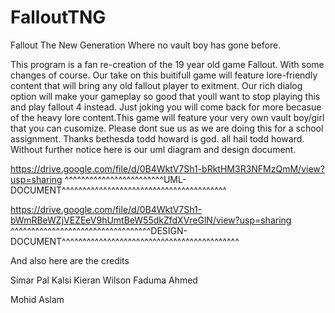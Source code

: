 # FalloutTNG
Fallout The New Generation Where no vault boy has gone before.

This program is a fan re-creation of the 19 year old game Fallout. With some changes of course.
Our take on this buitifull game will feature lore-friendly content that will bring any old fallout player to exitment.
Our rich dialog option will make your gameplay so good that youll want to stop playing this and play fallout 4 instead. Just joking you will
come back for more becasue of the heavy lore content.This game will feature your very own vault boy/girl that you can cusomize.
Please dont sue us as we are doing this for a school assignment. Thanks bethesda todd howard is god. all hail todd howard. Without
further notice here is our uml diagram and design document.


https://drive.google.com/file/d/0B4WktV7Sh1-bRktHM3R3NFMzQmM/view?usp=sharing 
^^^^^^^^^^^^^^^^^^^^^^^^UML- DOCUMENT^^^^^^^^^^^^^^^^^^^^^^^^^^^^^^^^^^^^^^^^

https://drive.google.com/file/d/0B4WktV7Sh1-bWmRBeWZjVEZEeV9hUmtBeW55dkZfdXVreGlN/view?usp=sharing
^^^^^^^^^^^^^^^^^^^^^^^^^^^^^^^^^^DESIGN-DOCUMENT^^^^^^^^^^^^^^^^^^^^^^^^^^^^^^^^^^^^^^^^^^^

And also here are the credits

Simar Pal Kalsi
Kieran Wilson
Faduma Ahmed

Mohid Aslam

